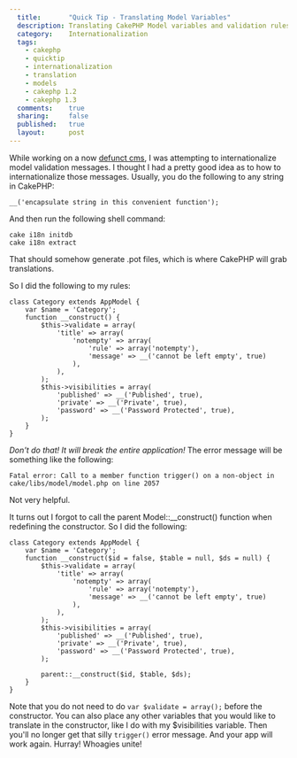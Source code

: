 ```yaml
---
  title:       "Quick Tip - Translating Model Variables"
  description: Translating CakePHP Model variables and validation rules isn't straight-forward to new developers. However, it is possible through the use of the class constructor.
  category:    Internationalization
  tags:
    - cakephp
    - quicktip
    - internationalization
    - translation
    - models
    - cakephp 1.2
    - cakephp 1.3
  comments:    true
  sharing:     false
  published:   true
  layout:      post
---
```


While working on a now [defunct cms](http://github.com/josegonzalez/marcyavenue/), I was attempting to internationalize model validation messages. I thought I had a pretty good idea as to how to internationalize those messages. Usually, you do the following to any string in CakePHP:

``` lang:php
__('encapsulate string in this convenient function');
```

And then run the following shell command:

``` lang:shell
cake i18n initdb
cake i18n extract
```

That should somehow generate .pot files, which is where CakePHP will grab translations.

So I did the following to my rules:

``` lang:php
class Category extends AppModel {
	var $name = 'Category';
	function __construct() {
		$this->validate = array(
			'title' => array(
				'notempty' => array(
					'rule' => array('notempty'),
					'message' => __('cannot be left empty', true)
				),
			),
		);
		$this->visibilities = array(
			'published' => __('Published', true),
			'private' => __('Private', true),
			'password' => __('Password Protected', true),
		);
	}
}
```

*Don't do that! It will break the entire application!* The error message will be something like the following:

``` lang:generic
Fatal error: Call to a member function trigger() on a non-object in cake/libs/model/model.php on line 2057
```

Not very helpful.

It turns out I forgot to call the parent Model::__construct() function when redefining the constructor. So I did the following:

``` lang:php
class Category extends AppModel {
	var $name = 'Category';
	function __construct($id = false, $table = null, $ds = null) {
		$this->validate = array(
			'title' => array(
				'notempty' => array(
					'rule' => array('notempty'),
					'message' => __('cannot be left empty', true)
				),
			),
		);
		$this->visibilities = array(
			'published' => __('Published', true),
			'private' => __('Private', true),
			'password' => __('Password Protected', true),
		);

	    parent::__construct($id, $table, $ds);
	}
}
```

Note that you do not need to do  `var $validate = array();` before the constructor. You can also place any other variables that you would like to translate in the constructor, like I do with my $visibilities variable. Then you'll no longer get that silly `trigger()` error message. And your app will work again. Hurray! Whoagies unite!
